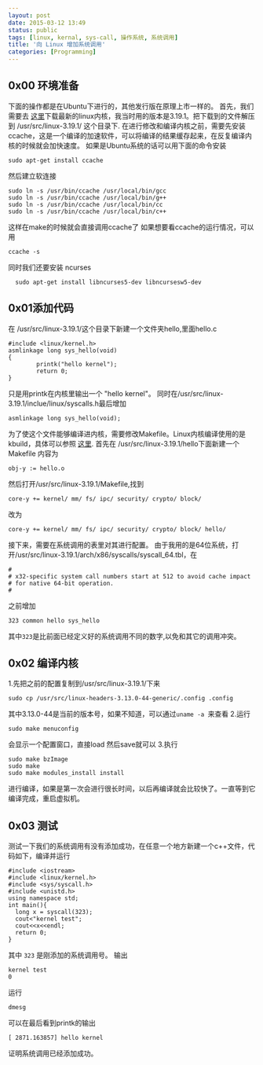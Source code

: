 ```yaml
---
layout: post
date: 2015-03-12 13:49
status: public
tags: [linux, kernal, sys-call, 操作系统, 系统调用]
title: '向 Linux 增加系统调用'
categories: [Programming]
---
```


## 0x00 环境准备
下面的操作都是在Ubuntu下进行的，其他发行版在原理上市一样的。
首先，我们需要去 [这里](https://www.kernel.org/)下载最新的linux内核，我当时用的版本是3.19.1。把下载到的文件解压到 /usr/src/linux-3.19.1/ 这个目录下.
在进行修改和编译内核之前，需要先安装 ccache，这是一个编译的加速软件，可以将编译的结果缓存起来，在反复编译内核的时候就会加快速度。
如果是Ubuntu系统的话可以用下面的命令安装
```
sudo apt-get install ccache
```
然后建立软连接
```
sudo ln -s /usr/bin/ccache /usr/local/bin/gcc
sudo ln -s /usr/bin/ccache /usr/local/bin/g++
sudo ln -s /usr/bin/ccache /usr/local/bin/cc
sudo ln -s /usr/bin/ccache /usr/local/bin/c++
```
这样在make的时候就会直接调用ccache了
如果想要看ccache的运行情况，可以用
```
ccache -s
```
同时我们还要安装 ncurses
```
  sudo apt-get install libncurses5-dev libncursesw5-dev
```
##  0x01添加代码
在 /usr/src/linux-3.19.1/这个目录下新建一个文件夹hello,里面hello.c 
```
#include <linux/kernel.h>
asmlinkage long sys_hello(void)
{
        printk("hello kernel");
        return 0;
}
```
只是用printk在内核里输出一个 "hello kernel"。
同时在/usr/src/linux-3.19.1/inclue/linux/syscalls.h最后增加
```
asmlinkage long sys_hello(void);
```
为了使这个文件能够编译进内核，需要修改Makefile。Linux内核编译使用的是kbuild，具体可以参照 [这里](http://lwn.net/Articles/21835/).
首先在 /usr/src/linux-3.19.1/hello下面新建一个Makefile 内容为
```
obj-y := hello.o
```
然后打开/usr/src/linux-3.19.1/Makefile,找到
```
core-y += kernel/ mm/ fs/ ipc/ security/ crypto/ block/ 
```
改为
```
core-y += kernel/ mm/ fs/ ipc/ security/ crypto/ block/ hello/
```
接下来，需要在系统调用的表里对其进行配置。
由于我用的是64位系统，打开/usr/src/linux-3.19.1/arch/x86/syscalls/syscall_64.tbl，在
```
#
# x32-specific system call numbers start at 512 to avoid cache impact
# for native 64-bit operation.
#
```
之前增加
```
323 common hello sys_hello
```
其中`323`是比前面已经定义好的系统调用不同的数字,以免和其它的调用冲突。
## 0x02 编译内核
1.先把之前的配置复制到/usr/src/linux-3.19.1/下来
```
sudo cp /usr/src/linux-headers-3.13.0-44-generic/.config .config
```
其中3.13.0-44是当前的版本号，如果不知道，可以通过`uname -a `来查看
2.运行
```
sudo make menuconfig
```
会显示一个配置窗口，直接load 然后save就可以
3.执行
```
sudo make bzImage
sudo make
sudo make modules_install install
```
进行编译，如果是第一次会进行很长时间，以后再编译就会比较快了。一直等到它编译完成，重启虚拟机。
## 0x03 测试
测试一下我们的系统调用有没有添加成功，在任意一个地方新建一个c++文件，代码如下，编译并运行
```
#include <iostream>
#include <linux/kernel.h>
#include <sys/syscall.h>
#include <unistd.h>
using namespace std;
int main(){
  long x = syscall(323);
  cout<"kernel test";
  cout<<x<<endl;
  return 0;
}
```
其中 `323` 是刚添加的系统调用号。
输出
```
kernel test
0
```
运行
```
dmesg
```
可以在最后看到printk的输出
```
[ 2871.163857] hello kernel
```
证明系统调用已经添加成功。